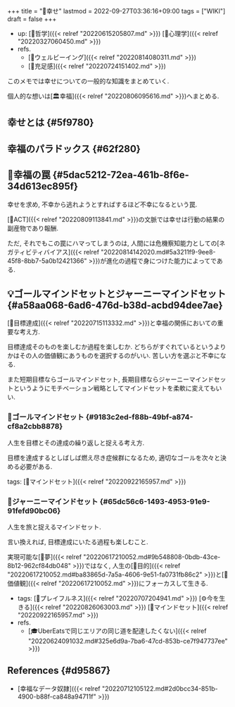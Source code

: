 +++
title = "📝幸せ"
lastmod = 2022-09-27T03:36:16+09:00
tags = ["WIKI"]
draft = false
+++

-   up: [📂哲学]({{< relref "20220615205807.md" >}}) [📁心理学]({{< relref "20220327060450.md" >}})
-   refs.
    -   [📝ウェルビーイング]({{< relref "20220814080311.md" >}})
    -   [📝充足感]({{< relref "20220724151402.md" >}})

このメモでは幸せについての一般的な知識をまとめていく.

個人的な想いは[🏛幸福]({{< relref "20220806095616.md" >}})へまとめる.


## 幸せとは {#5f9780}


## 幸福のパラドックス {#62f280}


## 📝幸福の罠 {#5dac5212-72ea-461b-8f6e-34d613ec895f}

幸せを求め, 不幸から逃れようとすればするほど不幸になるという罠.

[📝ACT]({{< relref "20220809113841.md" >}})の文脈では幸せは行動の結果の副産物であり報酬.

ただ, それでもこの罠にハマってしまうのは, 人間には危機察知能力としての[ネガティビティバイアス]({{< relref "20220814142020.md#5a3211f9-9ee8-45f8-8bb7-5a0b12421366" >}})が進化の過程で身につけた能力によってである.


## 💡ゴールマインドセットとジャーニーマインドセット {#a58aa068-6ad6-476d-b38d-acbd94dee7ae}

[📝目標達成]({{< relref "20220715113332.md" >}})と幸福の関係においての重要な考え方.

目標達成そのものを楽しむか過程を楽しむか. どちらがすぐれているというよりかはその人の価値観にあうものを選択するのがいい. 苦しい方を選ぶと不幸になる.

また短期目標ならゴールマインドセット, 長期目標ならジャーニーマインドセットというようにモチベーション戦略としてマインドセットを柔軟に変えてもいい.


### 📝ゴールマインドセット {#9183c2ed-f88b-49bf-a874-cf8a2cbb8878}

人生を目標とその達成の繰り返しと捉える考え方.

目標を達成するとしばしば燃え尽き症候群になるため, 適切なゴールを次々と決める必要がある.

tags: [🔖マインドセット]({{< relref "20220922165957.md" >}})


### 📝ジャーニーマインドセット {#65dc56c6-1493-4953-91e9-91fefd90bc06}

人生を旅と捉えるマインドセット.

言い換えれば, 目標達成にいたる過程も楽しむこと.

実現可能な[📝夢]({{< relref "20220617210052.md#9b548808-0bdb-43ce-8b12-962cf84db048" >}})ではなく, 人生の[📝目的]({{< relref "20220617210052.md#ba83865d-7a5a-4606-9e51-fa0731fb86c2" >}})と[📝価値観]({{< relref "20220617210052.md" >}})にフォーカスして生きる.

-   tags: [🔖プレイフルネス]({{< relref "20220707204941.md" >}}) [⚙今を生きる]({{< relref "20220826063003.md" >}}) [🔖マインドセット]({{< relref "20220922165957.md" >}})
-   refs.
    -   [🎓UberEatsで同じエリアの同じ道を配達したくない]({{< relref "20220624091032.md#325e6d9a-7ba6-47cd-853b-ce7f947737ee" >}})


## References {#d95867}

-   [幸福なデータ奴隷]({{< relref "20220712105122.md#2d0bcc34-851b-4900-b88f-ca848a94711f" >}})
